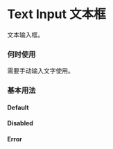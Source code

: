 # Text Input 文本框

文本输入框。

### 何时使用

需要手动输入文字使用。

### 基本用法

<h4>Default</h4>
<d-text-input placeholder="Please Enter" id="textInput"></d-text-input>
<h4>Disabled</h4>
<d-text-input placeholder="Please Enter" :disabled="true"></d-text-input>
<h4>Error</h4>
<d-text-input placeholder="Please Enter" :error="true"></d-text-input>
